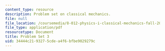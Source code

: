 ```yaml
---
content_type: resource
description: Problem set on classical mechanics.
file: null
file_location: /coursemedia/8-012-physics-i-classical-mechanics-fall-2008/34444c2193275cdea4f6bfbe9029279c_ps3.pdf
file_type: application/pdf
resourcetype: Document
title: Problem Set 3
uid: 34444c21-9327-5cde-a4f6-bfbe9029279c
---
```

